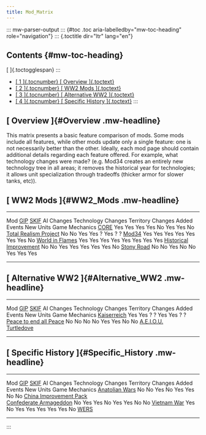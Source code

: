 ```yaml
---
title: Mod_Matrix
---
```

::: mw-parser-output
::: {#toc .toc aria-labelledby="mw-toc-heading" role="navigation"}
::: {.toctitle dir="ltr" lang="en"}
## Contents {#mw-toc-heading}

[ ]{.toctogglespan}
:::

-   [[ 1 ]{.tocnumber} [ Overview ]{.toctext}](#Overview)
-   [[ 2 ]{.tocnumber} [ WW2 Mods ]{.toctext}](#WW2_Mods)
-   [[ 3 ]{.tocnumber} [ Alternative WW2 ]{.toctext}](#Alternative_WW2)
-   [[ 4 ]{.tocnumber} [ Specific History
    ]{.toctext}](#Specific_History)
:::

## [ Overview ]{#Overview .mw-headline}

This matrix presents a basic feature comparison of mods. Some mods
include all features, while other mods update only a single feature: one
is not necessarily better than the other. Ideally, each mod page should
contain additional details regarding each feature offered. For example,
what technology changes were made? (e.g. Mod34 creates an entirely new
technology tree in all areas; it removes the historical year for
technologies; it allows unit specialization through tradeoffs (thicker
armor for slower tanks, etc)).

## [ WW2 Mods ]{#WW2_Mods .mw-headline}

  --------------------------------------------------------------------------------- ------------------------ --------------------------- ------------ -------------------- ------------------- -------------- ----------- ----------------
  Mod                                                                               [GIP](/wiki/GIP "GIP")   [SKIF](/wiki/SKIF "SKIF")   AI Changes   Technology Changes   Territory Changes   Added Events   New Units   Game Mechanics
  [CORE](/wiki/CORE "CORE")                                                         Yes                      Yes                         Yes          Yes                  No                  Yes            Yes         No
  [Total Realism Project](/wiki/TRP "TRP")                                          No                       No                          Yes          Yes                  ?                   Yes            ?           ?
  [Mod34](/wiki/Mod34 "Mod34")                                                      Yes                      Yes                         Yes          Yes                  Yes                 Yes            Yes         No
  [World in Flames](/wiki/WIF "WIF")                                                Yes                      Yes                         Yes          Yes                  Yes                 Yes            Yes         Yes
  [Historical Improvement](/wiki/Historical_Improvement "Historical Improvement")   No                       No                          Yes          Yes                  Yes                 Yes            Yes         No
  [Stony Road](/wiki/Stony_Road "Stony Road")                                       No                       No                          Yes          No                   No                  Yes            Yes         Yes
  --------------------------------------------------------------------------------- ------------------------ --------------------------- ------------ -------------------- ------------------- -------------- ----------- ----------------

## [ Alternative WW2 ]{#Alternative_WW2 .mw-headline}

  --------------------------------------------------------------------------------- ------------------------ --------------------------- ------------ -------------------- ------------------- -------------- ----------- ----------------
  Mod                                                                               [GIP](/wiki/GIP "GIP")   [SKIF](/wiki/SKIF "SKIF")   AI Changes   Technology Changes   Territory Changes   Added Events   New Units   Game Mechanics
  [Kaiserreich](/wiki/Kaiserreich "Kaiserreich")                                    Yes                      Yes                         ?            ?                    Yes                 Yes            ?           ?
  [Peace to end all Peace](/wiki/Peace_to_end_all_Peace "Peace to end all Peace")   No                       No                          No           No                   Yes                 Yes            No          No
  [A.E.I.O.U.](/wiki/A.E.I.O.U. "A.E.I.O.U.")                                                                                                                                                                             
  [Turtledove](/wiki/Turtledove "Turtledove")                                                                                                                                                                             
  --------------------------------------------------------------------------------- ------------------------ --------------------------- ------------ -------------------- ------------------- -------------- ----------- ----------------

## [ Specific History ]{#Specific_History .mw-headline}

  --------------------------------------------------------------------------------- ------------------------ --------------------------- ------------ -------------------- ------------------- -------------- ----------- ----------------
  Mod                                                                               [GIP](/wiki/GIP "GIP")   [SKIF](/wiki/SKIF "SKIF")   AI Changes   Technology Changes   Territory Changes   Added Events   New Units   Game Mechanics
  [Anatolian Wars](/wiki/Anatolian_Wars "Anatolian Wars")                           No                       No                          Yes          No                   Yes                 Yes            No          No
  [China Improvement Pack](/wiki/China_Improvement_Pack "China Improvement Pack")                                                                                                                                         
  [Confederate Armageddon](/wiki/Confederate_Armageddon "Confederate Armageddon")   No                       Yes                         Yes          No                   Yes                 Yes            No          No
  [Vietnam War](/wiki/Vietnam_War "Vietnam War")                                    Yes                      No                          Yes          Yes                  Yes                 Yes            Yes         No
  [WERS](/wiki/WERS "WERS")                                                                                                                                                                                               
  --------------------------------------------------------------------------------- ------------------------ --------------------------- ------------ -------------------- ------------------- -------------- ----------- ----------------
:::
